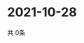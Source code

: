 # 2021-10-28
  共 0条

  <!-- BEGIN -->
  <!-- 最后更新时间Thu Oct 28 2021 05:02:56 GMT+0000 (Coordinated Universal Time) -->
  
  <!-- END -->
  
  